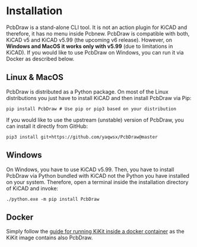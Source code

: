 # Installation

PcbDraw is a stand-alone CLI tool. It is not an action plugin for KiCAD and
therefore, it has no menu inside Pcbnew. PcbDraw is compatible with both, KiCAD
v5 and KiCAD v5.99 (the upcoming v6 release). However, on **Windows and MacOS it
works only with v5.99** (due to limitations in KiCAD). If you would like to use
PcbDraw on Windows, you can run it via Docker as described below.

## Linux & MacOS

PcbDraw is distributed as a Python package. On most of the Linux distributions
you just have to install KiCAD and then install PcbDraw via Pip:

```
pip install PcbDraw # Use pip or pip3 based on your distribution
```

If you would like to use the upstream (unstable) version of PcbDraw, you can
install it directly from GitHub:

```
pip3 install git+https://github.com/yaqwsx/PcbDraw@master
```

## Windows

On Windows, you have to use KiCAD v5.99. Then, you have to install PcbDraw via
Python bundled with KiCAD not the Python you have installed on your system.
Therefore, open a terminal inside the installation directory of KiCAD and
invoke:

```
./python.exe -m pip install PcbDraw
```

## Docker

Simply follow the [guide for running KiKit inside a docker
container](https://github.com/yaqwsx/KiKit/blob/master/doc/installation.md#running-kikit-via-docker)
as the KiKit image contains also PcbDraw.
